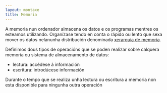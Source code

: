 ```yaml
---
layout: montaxe
title: Memoria
---
```



A memoria nun ordenador almacena os datos e os programas mentres os esteamos utilizando. Organízase tendo en conta o rápido ou lento que sexa mover os datos nelanunha distribución denominada [xerarquia de memoria]({{site.url}}/montaxe/07xerarquiaMemoria).

Definimos dous tipos de operacións que se poden realizar sobre calquera memoria ou sistema de almacenamento de datos:

* lectura: accédese á información
* escritura: introdúcese información

Durante o tempo que se realiza unha lectura ou escritura a memoria non esta disponible para ningunha outra operación
